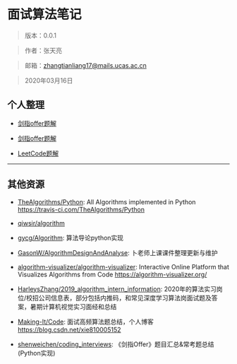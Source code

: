 
# 面试算法笔记

> 版本：0.0.1

> 作者：张天亮

> 邮箱：zhangtianliang17@mails.ucas.ac.cn

> 2020年03月16日

## 个人整理

- [剑指offer题解](./sorts.md)

- [剑指offer题解](./JianZhi_Offer.md)

- [LeetCode题解](./LeetCodeLeetCode.md)

---
## 其他资源

- [TheAlgorithms/Python](https://github.com/TheAlgorithms/Python): All Algorithms implemented in Python https://travis-ci.com/TheAlgorithms/Python

- [qiwsir/algorithm](https://github.com/qiwsir/algorithm)

- [gycg/Algorithm](https://github.com/gycg/Algorithm): 算法导论python实现

- [GasonW/AlgorithmDesignAndAnalyse](https://github.com/GasonW/AlgorithmDesignAndAnalyse): 卜老师上课课件整理更新与维护

- [algorithm-visualizer/algorithm-visualizer](https://github.com/algorithm-visualizer/algorithm-visualizer): Interactive Online Platform that Visualizes Algorithms from Code https://algorithm-visualizer.org/

- [HarleysZhang/2019_algorithm_intern_information](https://github.com/HarleysZhang/2019_algorithm_intern_information): 2020年的算法实习岗位/校招公司信息表，部分包括内推码，和常见深度学习算法岗面试题及答案，暑期计算机视觉实习面经和总结

- [Making-It/Code](https://github.com/Making-It/Code): 面试高频算法题总结，个人博客 https://blog.csdn.net/xie810005152

- [shenweichen/coding_interviews](https://github.com/shenweichen/coding_interviews): 《剑指Offer》题目汇总&常考题总结(Python实现)
